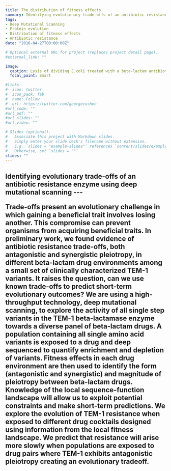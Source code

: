 ```yaml
---
title: The distribution of fitness effects
summary: Identifying evolutionary trade-offs of an antibiotic resistance enzyme using deep mutational scanning
tags:
- Deep Mutational Scanning
- Protein evolution
- Distribution of fitness effects
- Antibiotic resistance
date: "2016-04-27T00:00:00Z"

# Optional external URL for project (replaces project detail page).
#external_link: ""

image:
  caption: Lysis of dividing E.coli treated with a beta-lactam antibiotic. <br/> Photo from Textook of Bacteriology
  focal_point: Smart

#links:
#- icon: twitter
#  icon_pack: fab
#  name: Follow
#  url: https://twitter.com/georgecushen
#url_code: ""
#url_pdf: ""
#url_slides: ""
#url_video: ""

# Slides (optional).
#   Associate this project with Markdown slides.
#   Simply enter your slide deck's filename without extension.
#   E.g. `slides = "example-slides"` references `content/slides/example-slides.md`.
#   Otherwise, set `slides = ""`.
slides: ""
---
```

<h2>Identifying evolutionary trade-offs of an antibiotic resistance enzyme using deep mutational scanning
---
<p>Trade-offs present an evolutionary challenge in which gaining a beneficial trait involves losing another. This compromise can prevent organisms from acquiring beneficial traits. In preliminary work, we found evidence of antibiotic resistance trade-offs, both antagonistic and synergistic pleiotropy, in different beta-lactam drug environments among a small set of clinically characterized TEM-1 variants. It raises the question, can we use known trade-offs to predict short-term evolutionary outcomes? We are using a high-throughput technology, deep mutational scanning, to explore the activity of all single step variants in the TEM-1 beta-lactamase enzyme towards a diverse panel of beta-lactam drugs. A population containing all single amino acid variants is exposed to a drug and deep sequenced to quantify enrichment and depletion of variants. Fitness effects in each drug environment are then used to identify the form (antagonistic and synergistic) and magnitude of pleiotropy between beta-lactam drugs. Knowledge of the local sequence-function landscape will allow us to exploit potential constraints and make short-term predictions. We explore the evolution of TEM-1 resistance when exposed to different drug cocktails designed using information from the local fitness landscape. We predict that resistance will arise more slowly when populations are exposed to drug pairs where TEM-1 exhibits antagonistic pleiotropy creating an evolutionary tradeoff.<p>
